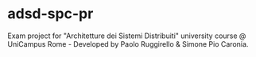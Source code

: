# adsd-spc-pr
Exam project for "Architetture dei Sistemi Distribuiti" university course @ UniCampus Rome - Developed by Paolo Ruggirello & Simone Pio Caronia. 

